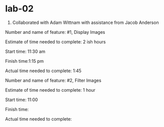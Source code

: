 # lab-02
1) Collaborated with Adam Wittnam with assistance from Jacob Anderson

Number and name of feature: #1, Display Images

Estimate of time needed to complete: 2 ish hours

Start time: 11:30 am

Finish time:1:15 pm

Actual time needed to complete: 1:45


Number and name of feature: #2, Filter Images

Estimate of time needed to complete: 1 hour

Start time: 11:00

Finish time:

Actual time needed to complete: 